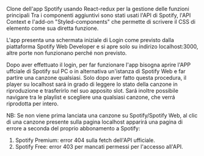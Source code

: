 Clone dell'app Spotify usando React-redux per la gestione delle funzioni principali Tra i componenti aggiuntivi sono stati usati l'API di Spotify, l'API Context e l'add-on "Styled-components" che permette di scrivere il CSS di elemento come sua diretta funzione. 

L'app presenta una schermata iniziale di Login come previsto dalla piattaforma Spotify Web Developer e si apre solo su indirizo localhost:3000, altre porte non funzionano perché non previsto.

Dopo aver effettuato il login, per far funzionare l'app bisogna aprire l'APP uffciale di Spotify sul PC o in alternativa un'istanza di Spotify Web e far partire una canzone qualsiasi.
Solo dopo aver fatto questa procedura, il player su localhost sará in grado di leggere lo stato della canzone in riproduzione e trasferirlo nel suo apposito slot. Sará inoltre possibile navigare tra le playlist e scegliere una qualsiasi canzone, che verrá riprodotta per intero.

NB: Se non viene prima lanciata una canzone su Spotify/Spotify Web, al clic di una canzone presente sulla pagina localhost apparirá una pagina di errore a seconda del proprio abbonamento a Spotify:
1) Spotify Premium: error 404 sulla fetch dell'API ufficiale.
2) Spotify Free: error 403 per mancati permessi per l'accesso all'API.

